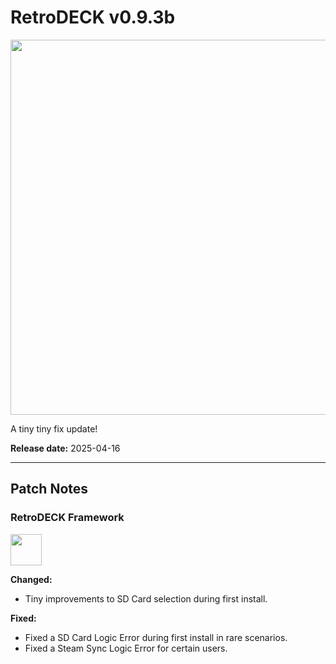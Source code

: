 # RetroDECK v0.9.3b 

<img src="../../../wiki_images/logos/rd-logo-box.png" width="600">

A tiny tiny fix update!

**Release date:** 2025-04-16

---

## Patch Notes

### RetroDECK Framework 

<img src="../../../wiki_icons/retrodeck/icon-framework.svg" width="50">

**Changed:**

- Tiny improvements to SD Card selection during first install.

**Fixed:**

- Fixed a SD Card Logic Error during first install in rare scenarios.
- Fixed a Steam Sync Logic Error for certain users.
